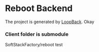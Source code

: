 # Reboot Backend

The project is generated by [LoopBack](http://loopback.io).
Okay
### Client folder is submodule
SoftStackFactory/reboot test